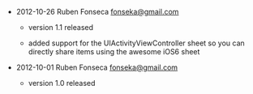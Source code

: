 - 2012-10-26 Ruben Fonseca <fonseka@gmail.com>

    * version 1.1 released

    * added support for the UIActivityViewController sheet so you can directly
      share items using the awesome iOS6 sheet

- 2012-10-01 Ruben Fonseca <fonseka@gmail.com>

    * version 1.0 released
